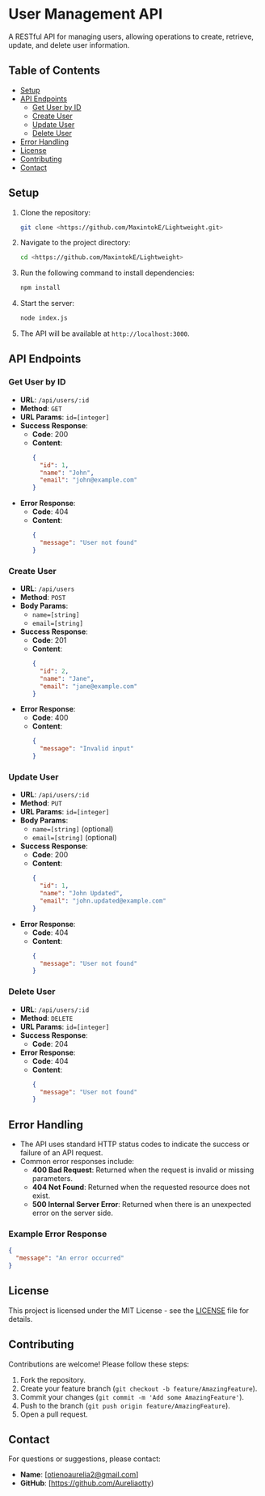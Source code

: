# User Management API

A RESTful API for managing users, allowing operations to create, retrieve, update, and delete user information.

## Table of Contents
- [Setup](#setup)
- [API Endpoints](#api-endpoints)
  - [Get User by ID](#get-user-by-id)
  - [Create User](#create-user)
  - [Update User](#update-user)
  - [Delete User](#delete-user)
- [Error Handling](#error-handling)
- [License](#license)
- [Contributing](#contributing)
- [Contact](#contact)

## Setup
1. Clone the repository:
   ```bash
   git clone <https://github.com/MaxintokE/Lightweight.git>
   ```
2. Navigate to the project directory:
   ```bash
   cd <https://github.com/MaxintokE/Lightweight>
   ```
3. Run the following command to install dependencies:
   ```bash
   npm install
   ```
4. Start the server:
   ```bash
   node index.js
   ```
5. The API will be available at `http://localhost:3000`.

## API Endpoints

### Get User by ID
- **URL**: `/api/users/:id`
- **Method**: `GET`
- **URL Params**: `id=[integer]`
- **Success Response**: 
  - **Code**: 200
  - **Content**: 
    ```json
    { 
      "id": 1, 
      "name": "John", 
      "email": "john@example.com" 
    }
    ```
- **Error Response**:
  - **Code**: 404
  - **Content**: 
    ```json
    { 
      "message": "User not found" 
    }
    ```

### Create User
- **URL**: `/api/users`
- **Method**: `POST`
- **Body Params**: 
  - `name=[string]`
  - `email=[string]`
- **Success Response**: 
  - **Code**: 201
  - **Content**: 
    ```json
    { 
      "id": 2, 
      "name": "Jane", 
      "email": "jane@example.com" 
    }
    ```
- **Error Response**:
  - **Code**: 400
  - **Content**: 
    ```json
    { 
      "message": "Invalid input" 
    }
    ```

### Update User
- **URL**: `/api/users/:id`
- **Method**: `PUT`
- **URL Params**: `id=[integer]`
- **Body Params**: 
  - `name=[string]` (optional)
  - `email=[string]` (optional)
- **Success Response**: 
  - **Code**: 200
  - **Content**: 
    ```json
    { 
      "id": 1, 
      "name": "John Updated", 
      "email": "john.updated@example.com" 
    }
    ```
- **Error Response**:
  - **Code**: 404
  - **Content**: 
    ```json
    { 
      "message": "User not found" 
    }
    ```

### Delete User
- **URL**: `/api/users/:id`
- **Method**: `DELETE`
- **URL Params**: `id=[integer]`
- **Success Response**: 
  - **Code**: 204
- **Error Response**:
  - **Code**: 404
  - **Content**: 
    ```json
    { 
      "message": "User not found" 
    }
    ```

## Error Handling
- The API uses standard HTTP status codes to indicate the success or failure of an API request.
- Common error responses include:
  - **400 Bad Request**: Returned when the request is invalid or missing parameters.
  - **404 Not Found**: Returned when the requested resource does not exist.
  - **500 Internal Server Error**: Returned when there is an unexpected error on the server side.

### Example Error Response
```json
{ 
  "message": "An error occurred" 
}
```

## License
This project is licensed under the MIT License - see the [LICENSE](LICENSE) file for details.

## Contributing
Contributions are welcome! Please follow these steps:
1. Fork the repository.
2. Create your feature branch (`git checkout -b feature/AmazingFeature`).
3. Commit your changes (`git commit -m 'Add some AmazingFeature'`).
4. Push to the branch (`git push origin feature/AmazingFeature`).
5. Open a pull request.

## Contact
For questions or suggestions, please contact:
- **Name**: [otienoaurelia2@gmail.com]
- **GitHub**: [https://github.com/Aureliaotty)
